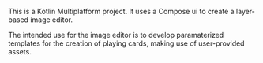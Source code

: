 This is a Kotlin Multiplatform project. It uses a Compose ui to create a layer-based image editor.

The intended use for the image editor is to develop paramaterized templates for the creation of playing cards, making use of user-provided assets.
